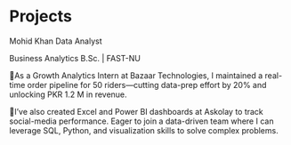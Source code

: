 # Projects
Mohid Khan 
Data Analyst

Business Analytics B.Sc. | FAST-NU 

🎯As a Growth Analytics Intern at Bazaar Technologies, I maintained a real-time order pipeline for 50 riders—cutting data-prep effort by 20% and unlocking PKR 1.2 M in revenue. 

🚀I’ve also created Excel and Power BI dashboards at Askolay to track social-media performance. Eager to join a data-driven team where I can leverage SQL, Python, and visualization skills to solve complex problems.
